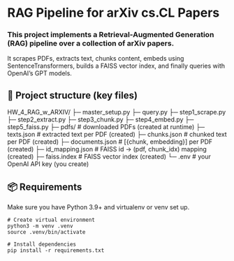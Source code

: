 # RAG Pipeline for arXiv cs.CL Papers
### This project implements a Retrieval-Augmented Generation (RAG) pipeline over a collection of arXiv papers.
It scrapes PDFs, extracts text, chunks content, embeds using SentenceTransformers, builds a FAISS vector index, and finally queries with OpenAI’s GPT models.

## 📁 Project structure (key files)

HW_4_RAG_w_ARXIV/
├─ master_setup.py
├─ query.py
├─ step1_scrape.py
├─ step2_extract.py
├─ step3_chunk.py
├─ step4_embed.py
├─ step5_faiss.py
├─ pdfs/ # downloaded PDFs (created at runtime)
├─ texts.json # extracted text per PDF (created)
├─ chunks.json # chunked text per PDF (created)
├─ documents.json # [{chunk, embedding}] per PDF (created)
├─ id_mapping.json # FAISS id → (pdf, chunk_idx) mapping (created)
├─ faiss.index # FAISS vector index (created)
└─ .env # your OpenAI API key (you create)

## 📦 Requirements
Make sure you have Python 3.9+ and virtualenv or venv set up.

```
# Create virtual environment
python3 -m venv .venv
source .venv/bin/activate

# Install dependencies
pip install -r requirements.txt
```

